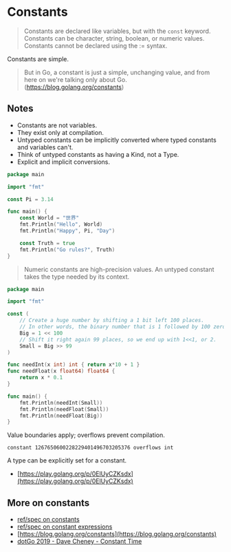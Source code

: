 # Constants

> Constants are declared like variables, but with the `const` keyword.
> Constants can be character, string, boolean, or numeric values. Constants
> cannot be declared using the := syntax.

Constants are simple.

> But in Go, a constant is just a simple, unchanging value, and from here on
> we're talking only about Go. (https://blog.golang.org/constants)



## Notes

* Constants are not variables.
* They exist only at compilation.
* Untyped constants can be implicitly converted where typed constants and variables can't.
* Think of untyped constants as having a Kind, not a Type.
* Explicit and implicit conversions.


```go
package main

import "fmt"

const Pi = 3.14

func main() {
    const World = "世界"
    fmt.Println("Hello", World)
    fmt.Println("Happy", Pi, "Day")

    const Truth = true
    fmt.Println("Go rules?", Truth)
}
```

> Numeric constants are high-precision values. An untyped constant takes the
> type needed by its context.

```go
package main

import "fmt"

const (
    // Create a huge number by shifting a 1 bit left 100 places.
    // In other words, the binary number that is 1 followed by 100 zeroes.
    Big = 1 << 100
    // Shift it right again 99 places, so we end up with 1<<1, or 2.
    Small = Big >> 99
)

func needInt(x int) int { return x*10 + 1 }
func needFloat(x float64) float64 {
    return x * 0.1
}

func main() {
    fmt.Println(needInt(Small))
    fmt.Println(needFloat(Small))
    fmt.Println(needFloat(Big))
}
```

Value boundaries apply; overflows prevent compilation.

```
constant 1267650600228229401496703205376 overflows int
```

A type can be explicitly set for a constant.

* [https://play.golang.org/p/0ElUyCZKsdx](https://play.golang.org/p/0ElUyCZKsdx)

## More on constants

* [ref/spec on constants](https://golang.org/ref/spec#Constants)
* [ref/spec on constant expressions](https://golang.org/ref/spec#Constant_expressions)
* [https://blog.golang.org/constants](https://blog.golang.org/constants)
* [dotGo 2019 - Dave Cheney - Constant Time](https://www.youtube.com/watch?v=pN_lm6QqHcw)
